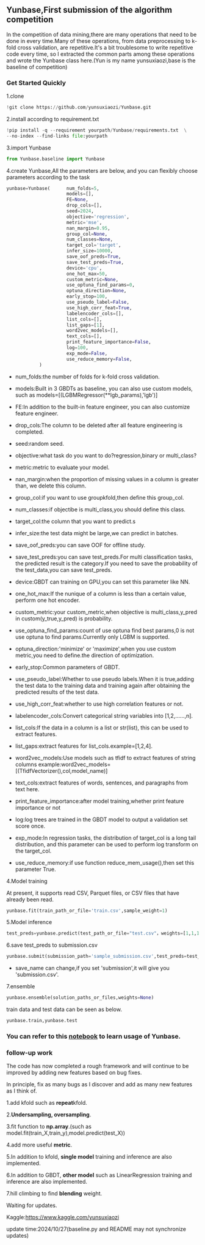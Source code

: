## Yunbase,First submission of the algorithm competition

In the competition of data mining,there are many operations that need to be done in every time.Many of these operations, from data preprocessing to k-fold cross validation, are repetitive.It's a bit troublesome to write repetitive code every time, so I extracted the common parts among these operations and wrote the Yunbase class here.(Yun is my name yunsuxiaozi,base is the baseline of competition)

### Get Started Quickly

1.clone 

```python
!git clone https://github.com/yunsuxiaozi/Yunbase.git 
```

2.install according to  requirement.txt

```python
!pip install -q --requirement yourpath/Yunbase/requirements.txt  \
--no-index --find-links file:yourpath
```

3.import Yunbase

```python
from Yunbase.baseline import Yunbase
```

4.create Yunbase,All the parameters are below, and you can flexibly choose parameters according to the task

```python
yunbase=Yunbase(      num_folds=5,
                      models=[],
                      FE=None,
                      drop_cols=[],
                      seed=2024,
                      objective='regression',
                      metric='mse',
                      nan_margin=0.95,
                      group_col=None,
                      num_classes=None,
                      target_col='target',
                      infer_size=10000,
                      save_oof_preds=True,
                      save_test_preds=True,
                      device='cpu',
                      one_hot_max=50,
                      custom_metric=None,
                      use_optuna_find_params=0,
                      optuna_direction=None,
                      early_stop=100,
                      use_pseudo_label=False,
                      use_high_corr_feat=True,
                      labelencoder_cols=[],
                      list_cols=[],
                      list_gaps=[1],
                      word2vec_models=[],
                      text_cols=[],
                      print_feature_importance=False,
                      log=100,
                      exp_mode=False,
                      use_reduce_memory=False,
            )
```

- num_folds:the number of folds for k-fold cross validation.

- models:Built in 3 GBDTs as baseline, you can also use custom models,
                                 such as models=[(LGBMRegressor(**lgb_params),'lgb')]
                             
- FE:In addition to the built-in feature engineer, you can also customize feature engineer.

- drop_cols:The column to be deleted after all feature engineering is completed.

- seed:random seed.

- objective:what task do you want to do?regression,binary or multi_class?

- metric:metric to evaluate your model.

- nan_margin:when the proportion of missing values in a column is greater than, we delete this column.

- group_col:if you want to use groupkfold,then define this group_col.

- num_classes:if objectibe is multi_class,you should define this class.

- target_col:the column that you want to predict.s

- infer_size:the test data might be large,we can predict in batches.

- save_oof_preds:you can save OOF for offline study.

- save_test_preds:you can save test_preds.For multi classification tasks, the predicted result is the category.If you need to save the probability of the test_data,you can save test_preds.                         

- device:GBDT can training on GPU,you can set this parameter like NN.

- one_hot_max:If the nunique of a column is less than a certain value, perform one hot encoder.

- custom_metric:your custom_metric,when objective is multi_class,y_pred in custom(y_true,y_pred) is probability.

- use_optuna_find_params:count of use optuna find best params,0 is not use optuna to find params.Currently only LGBM is supported.

- optuna_direction:'minimize' or 'maximize',when you use custom metric,you need to define.the direction of optimization.

- early_stop:Common parameters of GBDT.

- use_pseudo_label:Whether to use pseudo labels.When it is true,adding the test data to the training data and training again after obtaining the predicted results of the test data.

- use_high_corr_feat:whether to use high correlation features or not. 

- labelencoder_cols:Convert categorical string variables into [1,2,……,n].

- list_cols:If the data in a column is a list or str(list), this can be used to extract features.

- list_gaps:extract features for list_cols.example=[1,2,4].

- word2vec_models:Use models such as tfidf to extract features of string columns 
                                 example:word2vec_models=[(TfidfVectorizer(),col,model_name)]
                             
- text_cols:extract features of words, sentences, and paragraphs from text here.

- print_feature_importance:after model training,whether print feature importance or not

- log:log trees are trained in the GBDT model to output a validation set score once.

- exp_mode:In regression tasks, the distribution of target_col is a long tail distribution, and this parameter can be used to perform log transform on the target_col.

- use_reduce_memory:if use function reduce_mem_usage(),then set this parameter True.

     

4.Model training

At present, it supports read CSV, Parquet files, or CSV files that have already been read.

```python
yunbase.fit(train_path_or_file='train.csv',sample_weight=1)
```

5.Model inference

```python
test_preds=yunbase.predict(test_path_or_file="test.csv"，weights=[1,1,1],load_path='')
```

6.save test_preds to submission.csv

```python
yunbase.submit(submission_path='sample_submission.csv',test_preds=test_preds,save_name='yunbase')
```

- save_name can change,if you set  'submission',it will give you 'submission.csv'.

7.ensemble

```python
yunbase.ensemble(solution_paths_or_files,weights=None)
```

train data and test data can be seen as below.

```python
yunbase.train,yunbase.test
```



### You can refer to this <a href="https://www.kaggle.com/code/yunsuxiaozi/brist1d-yunbase">notebook</a> to learn usage of Yunbase.



### follow-up work

The code has now completed a rough framework and will continue to be improved by adding new features based on bug fixes.

In principle, fix as many bugs as I discover and add as many new features as I think of.

1.add kfold such as <b>repeat</b>kfold.

2.<b>Undersampling, oversampling</b>.

3.fit function to <b>np.array</b>.(such as model.fit(train_X,train_y),model.predict(test_X))

4.add more useful <b>metric</b>.

5.In addition to kfold, <b>single model</b> training and inference are also implemented.

6.In addition to GBDT, <b>other model</b>  such as LinearRegression training and inference are also implemented.

7.hill climbing to find <b>blending</b> weight.

Waiting for updates.

Kaggle:https://www.kaggle.com/yunsuxiaozi

 update time:2024/10/27(baseline.py and README may not synchronize updates)
